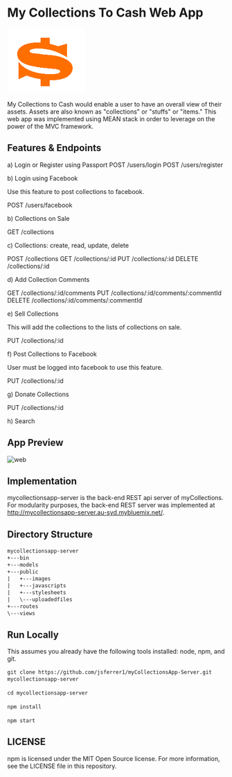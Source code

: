 # My Collections To Cash Web App

<img src="public/images/logo.png" alt="myCollections"><br>

My Collections to Cash would enable a user to have an overall view of their assets. Assets are also known as "collections" or "stuffs" or "items." This web app was implemented using MEAN stack in order to leverage on the power of the MVC framework.


## Features & Endpoints

a) Login or Register using Passport
   POST /users/login
   POST /users/register

b) Login using Facebook

   Use this feature to post collections to facebook.

   POST /users/facebook 

b) Collections on Sale

   GET /collections

c) Collections: create, read, update, delete

   POST /collections
   GET /collections/:id
   PUT /collections/:id
   DELETE /collections/:id

d) Add Collection Comments

   GET /collections/:id/comments
   PUT /collections/:id/comments/:commentId
   DELETE /collections/:id/comments/:commentId

e) Sell Collections

   This will add the collections to the lists of collections on sale.

   PUT /collections/:id

f) Post Collections to Facebook

   User must be logged into facebook to use this feature.

   PUT /collections/:id

g) Donate Collections

   PUT /collections/:id

h) Search



## App Preview


<!-- GIF of Android app -->
<img src="resources/gifs/myCollections-web.gif" alt="web"><br>


## Implementation

mycollectionsapp-server is the back-end REST api server of myCollections. For modularity purposes, the back-end REST server was implemented at http://mycollectionsapp-server.au-syd.mybluemix.net/.


## Directory Structure

```
mycollectionsapp-server
+---bin
+---models
+---public
|   +---images
|   +---javascripts
|   +---stylesheets
|   \---uploadedfiles
+---routes
\---views
```

## Run Locally

This assumes you already have the following tools installed: node, npm, and git.

    git clone https://github.com/jsferrer1/myCollectionsApp-Server.git mycollectionsapp-server

    cd mycollectionsapp-server

    npm install

    npm start

## LICENSE

npm is licensed under the MIT Open Source license. For more information, see the LICENSE file in this repository.
